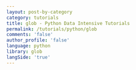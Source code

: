```yaml
---
layout: post-by-category
category: tutorials
title: glob - Python Data Intensive Tutorials
permalink: /tutorials/python/glob
comments: 'false'
author_profile: 'false'
language: python
library: glob
langSide: 'true'
---
```

